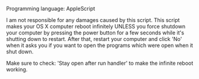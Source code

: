 Programming language: AppleScript

I am not responsible for any damages caused by this script. This script makes your OS X computer reboot infinitely UNLESS you force shutdown your computer by pressing the power button for a few seconds while it's shutting down to restart. After that, restart your computer and click 'No' when it asks you if you want to open the programs which were open when it shut down.

Make sure to check: 'Stay open after run handler' to make the infinite reboot working.

